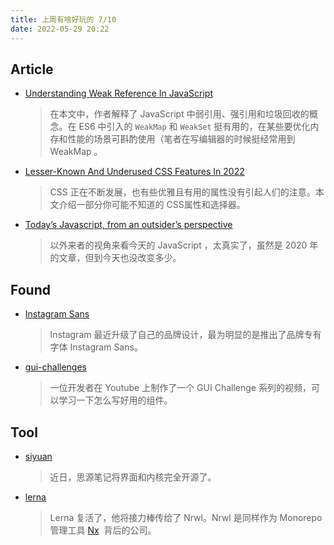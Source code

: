 ```yaml
---
title: 上周有啥好玩的 7/10
date: 2022-05-29 20:22
---
```


## Article

- [Understanding Weak Reference In JavaScript](https://www.smashingmagazine.com/2022/05/understanding-weak-reference-javascript/)
  
    > 在本文中，作者解释了 JavaScript 中弱引用、强引用和垃圾回收的概念。在 ES6 中引入的 `WeakMap` 和 `WeakSet` 挺有用的，在某些要优化内存和性能的场景可斟酌使用（笔者在写编辑器的时候挺经常用到 WeakMap 。
    
  
  
- [Lesser-Known And Underused CSS Features In 2022](https://www.smashingmagazine.com/2022/05/lesser-known-underused-css-features-2022/)
  
    > CSS 正在不断发展，也有些优雅且有用的属性没有引起人们的注意。本文介绍一部分你可能不知道的 CSS属性和选择器。
    
  
  
- [Today’s Javascript, from an outsider’s perspective](https://lea.verou.me/2020/05/todays-javascript-from-an-outsiders-perspective/)
  
    > 以外来者的视角来看今天的 JavaScript ，太真实了，虽然是 2020 年的文章，但到今天也没改变多少。
    
    

## Found

- [Instagram Sans](https://about.instagram.com/brand/type)
  
    > Instagram 最近升级了自己的品牌设计，最为明显的是推出了品牌专有字体 Instagram Sans。
    
    
    
- [gui-challenges](https://github.com/argyleink/gui-challenges)
  
    > 一位开发者在 Youtube 上制作了一个 GUI Challenge 系列的视频，可以学习一下怎么写好用的组件。
    
    

## Tool

- [siyuan](https://github.com/siyuan-note/siyuan)
  
    > 近日，思源笔记将界面和内核完全开源了。
    
    
    
- [lerna](https://github.com/lerna/lerna)
  
    > Lerna 复活了，他将接力棒传给了 Nrwl。Nrwl 是同样作为 Monorepo 管理工具 [Nx](https://nx.dev/)
    >  背后的公司。
    
    